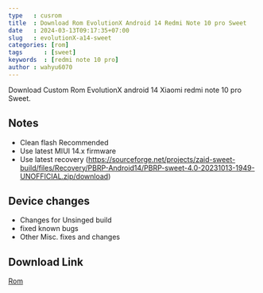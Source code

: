 ```yaml
---
type   : cusrom
title  : Download Rom EvolutionX Android 14 Redmi Note 10 pro Sweet
date   : 2024-03-13T09:17:35+07:00
slug   : evolutionX-a14-sweet
categories: [rom]
tags      : [sweet]
keywords  : [redmi note 10 pro]
author : wahyu6070
---
```


Download Custom Rom EvolutionX android 14 Xiaomi redmi note 10 pro Sweet.

## Notes
- Clean flash Recommended
- Use latest MIUI 14.x firmware
- Use latest recovery (https://sourceforge.net/projects/zaid-sweet-build/files/Recovery/PBRP-Android14/PBRP-sweet-4.0-20231013-1949-UNOFFICIAL.zip/download)

## Device changes
- Changes for Unsinged build
- fixed known bugs 
- Other Misc. fixes and changes

## Download Link
[Rom](https://evolution-x.org/device/sweet)

